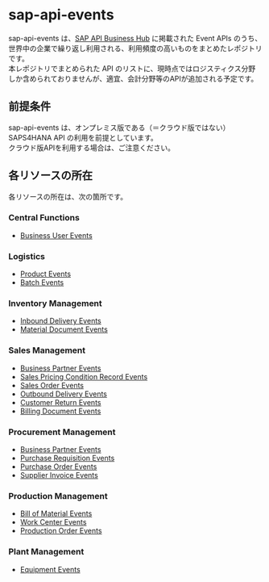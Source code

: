 # sap-api-events
sap-api-events は、[SAP API Business Hub](https://api.sap.com/) に掲載された Event APIs のうち、世界中の企業で繰り返し利用される、利用頻度の高いものをまとめたレポジトリです。  
本レポジトリでまとめられた API のリストに、現時点ではロジスティクス分野しか含められておりませんが、適宜、会計分野等のAPIが追加される予定です。  

## 前提条件  
sap-api-events は、オンプレミス版である（＝クラウド版ではない）SAPS4HANA API の利用を前提としています。  
クラウド版APIを利用する場合は、ご注意ください。  

## 各リソースの所在  
各リソースの所在は、次の箇所です。  

### Central Functions  

* [Business User Events](https://api.sap.com/event/SAPS4HANABusinessEvents_BusinessUserEvents/overview)

### Logistics  

* [Product Events](https://api.sap.com/event/SAPS4HANABusinessEvents_ProductEvents/overview)   
* [Batch Events](https://api.sap.com/event/SAPS4HANABusinessEvents_BatchEvents/overview)  

### Inventory Management  

* [Inbound Delivery Events](https://api.sap.com/event/SAPS4HANABusinessEvents_InboundDeliveryEvents/overview)  
* [Material Document Events](https://api.sap.com/event/SAPS4HANABusinessEvents_MaterialDocumentEvents/overview)  

### Sales Management

* [Business Partner Events](https://api.sap.com/event/SAPS4HANABusinessEvents_BusinessPartnerEvents/overview)
* [Sales Pricing Condition Record Events](https://api.sap.com/event/SAPS4HANABusinessEvents_SalesPricingConditionRecordEvents/overview)
* [Sales Order Events](https://api.sap.com/event/SAPS4HANABusinessEvents_SalesOrderEvents/overview)  
* [Outbound Delivery Events](https://api.sap.com/event/SAPS4HANABusinessEvents_OutboundDeliveryEvents/overview)  
* [Customer Return Events](https://api.sap.com/event/SAPS4HANABusinessEvents_CustomerReturnEvents/overview)  
* [Billing Document Events](https://api.sap.com/event/SAPS4HANABusinessEvents_BillingDocumentEvents/overview)  

### Procurement Management  

* [Business Partner Events](https://api.sap.com/event/SAPS4HANABusinessEvents_BusinessPartnerEvents/overview)
* [Purchase Requisition Events](https://api.sap.com/event/SAPS4HANABusinessEvents_PurchaseRequisitionEvents/overview)  
* [Purchase Order Events](https://api.sap.com/event/SAPS4HANABusinessEvents_PurchaseOrderEvents/overview)  
* [Supplier Invoice Events](https://api.sap.com/event/SAPS4HANABusinessEvents_SupplierInvoiceEvents/overview)  

### Production Management  

* [Bill of Material Events](https://api.sap.com/event/SAPS4HANABusinessEvents_BillofMaterialEvents/overview)  
* [Work Center Events](https://api.sap.com/event/SAPS4HANABusinessEvents_WorkCenterEvents/overview)  
* [Production Order Events](https://api.sap.com/event/SAPS4HANABusinessEvents_ProductionOrderEvents/overview)  

### Plant Management  

* [Equipment Events](https://api.sap.com/event/SAPS4HANABusinessEvents_EquipmentEvents/overview)  